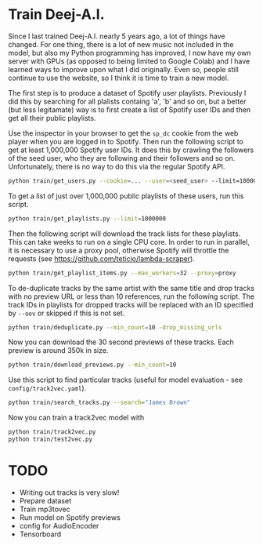 # Train Deej-A.I.

Since I last trained Deej-A.I. nearly 5 years ago, a lot of things have changed. For one thing, there is a lot of new music not included in the model, but also my Python programming has improved, I now have my own server with GPUs (as opposed to being limited to Google Colab) and I have learned ways to improve upon what I did originally. Even so, people still continue to use the website, so I think it is time to train a new model.

The first step is to produce a dataset of Spotify user playlists. Previously I did this by searching for all plalists containg 'a', 'b' and so on, but a better (but less legitamate) way is to first create a list of Spotify user IDs and then get all their public playlists.

Use the inspector in your browser to get the `sp_dc` cookie from the web player when you are logged in to Spotify. Then run the following script to get at least 1,000,000 Spotify user IDs. It does this by crawling the followers of the seed user, who they are following and their followers and so on. Unfortunately, there is no way to do this via the regular Spotify API.

```bash
python train/get_users.py --cookie=... --user=<seed_user> --limit=1000000
```

To get a list of just over 1,000,000 public playlists of these users, run this script.

```bash
python train/get_playlists.py --limit=1000000
```

Then the following script will download the track lists for these playlists. This can take weeks to run on a single CPU core. In order to run in parallel, it is necessary to use a proxy pool, otherwise Spotify will throttle the requests (see https://github.com/teticio/lambda-scraper).

```bash
python train/get_playlist_items.py --max_workers=32 --proxy=proxy
```

To de-duplicate tracks by the same artist with the same title and drop tracks with no preview URL or less than 10 references, run the following script. The track IDs in playlists for dropped tracks will be replaced with an ID specified by `--oov` or skipped if this is not set.

```bash
python train/deduplicate.py --min_count=10 -drop_missing_urls
```

Now you can download the 30 second previews of these tracks. Each preview is around 350k in size.

```bash
python train/download_previews.py --min_count=10
```

Use this script to find particular tracks (useful for model evaluation - see `config/track2vec.yaml`).

```bash
python train/search_tracks.py --search="James Brown"
```

Now you can train a track2vec model with
```bash
python train/track2vec.py
python train/test2vec.py
```

# TODO

* Writing out tracks is very slow!
* Prepare dataset
* Train mp3tovec
* Run model on Spotify previews
* config for AudioEncoder
* Tensorboard
